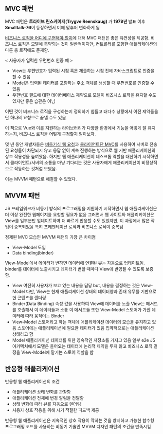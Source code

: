 ## MVC 패턴
MVC 패턴은 **트라이브 린스케이지(Trygve Reenskaug)** 가 **1979년** 발표
이후 **Smalltalk-76**이 등장하면서 이에 맞추어 변화하게 됨

<u>비즈니스 로직을 어디에 구현해야 할지</u>에 대해 MVC 패턴은 좋은 유연성을 제공함.
비즈니스 로직은 모델에 축약되는 것이 일반적이지만, 컨트롤러를 포함한 애플리케이션의 다른 층 로직에도 존재함.

< 사용자가 입력한 우편번호 인증 예 >
* View는 우편번호가 입력된 시점 혹은 제출하는 시점 전에 자바스크립트로 인증을 할 수 있음
* Model은 입력된 데이터를 포함하는 주소 객체를 생성할 때 우편번호를 인증할 수 있음
* 우편번호 필드에 대한 데이터베이스 제약으로 모델이 비즈니스 로직을 유지할 수도 있지만 좋은 습관은 아님

어떤 것이 비즈니스 로직을 구성하는지 정의하기 힘들고 
대다수 상황에서 이전 제약들을 단 하나의 요청으로 끝낼 수도 있음


이 책으로 Vue와 이를 지원하는 라이브러리가 다양한 환경에서 기능을 어떻게 잘 유지하는지, 비즈니스 로직을 어떻게 구정할지 알아보자.

몇 년 동안 개발자들은 <u>비동기식 웹 요청</u>과 <u>클라이언트단 MVC</u>를 사용하여 
서버로 전송된 요청들이 차단되지 않고 응답 없이 계속 진행하는 방식으로 웹 기반 애플리케이션의 상호 작용성을 높여왔음.
하지만 웹 애플리케이션이 데스크톱 역할을 대신하기 시작하면서 클라이언트/서버의 소통을 마냥 기다리는 것은 사용자에게 애플리케이션이 비정상적으로 작동하는 것처럼 보였음.

이는 MVVM 패턴으로 해결할 수 있었다.

## MVVM 패턴
JS 프레임워크가 비동기 방식의 프로그래밍을 지원하기 시작하면서 웹 애플리케이션은 더 이상 완전한 웹페이지를 요청할 필요가 없음
그러면서 웹 사이트와 애플리케이션은 View를 일부분만 업데이트하며 더 빠르게 반응할 수도 있었지만, 이 과정에서 많은 작업이 중복되었음
특히 프레젠테이션 로직과 비즈니스 로직이 중복됨

정제된 MVC 모습인 MVVM 패턴의 가장 큰 차이점
* View-Model 도입
* Data binding(binder)

View-Model에서 데이터가 변하면 데이터에 연결된 뷰는 자동으로 업데이트됨.
binder를 데이터에 노출시키고 데이터가 변할 때마다 View에 반영될 수 있도록 보증함.

* View
여전히 사용자가 보고 있는 내용을 담당
but, 내용을 결정하는 것은 View-Model
다만, View는 현재 애플리케이션 상태의 데이터양과 존재 유무를 기반으로 한 콘텐츠를 렌더링
* Binder(Data Binding)
속성 값을 사용하여 View에 데이터를 노출
View는 메서드를 호출해서 이 데이터들과 소통
이 메서드들 또한 View-Model 스토어가 가진 데이터에 따라 움직이는 Binder
* View-Model
스토어라고 하는 객체에 애플리케이션 데이터의 모습을 유지하고 있음
스토어에는 애플리케이션에 필요한 데이터가 있음
집약적으로는 애플리케이션 상태라고 함
* Model
애플리케이션 데이터를 위한 영속적인 저장소를 가지고 있음
일부 e2e JS 아키텍처에서 모델은 들어오는 데이터에 논리적 제약을 두지 않고 비즈니스 로직 결정을 View-Model에 맡기는 스토어 역할을 함

## 반응형 애플리케이션
반응형 웹 애플리케이션의 조건
* 애플리케이션 상태 변화를 관찰함
* 애플리케이션 전체에 변경 알림을 전달함
* 상태 변화에 따라 뷰를 자동으로 렌더링
* 사용자 상호 작용을 위해 시기 적절한 피드백 제공

반응형 웹 애플리케이션은 지속적인 상호 작용이 막히는 것을 방지하고
가능한 함수형 프로그래밍 코드를 사용하는 비동기 기술인 MVVM 디자인 패턴의 조건을 만족시킴
